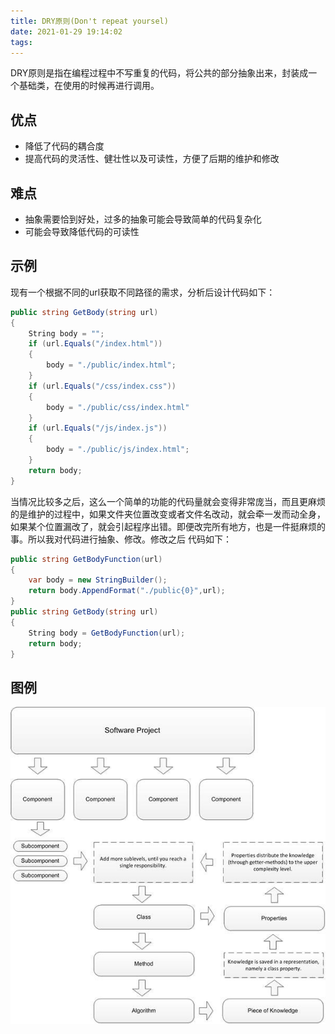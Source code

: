 ```yaml
---
title: DRY原则(Don't repeat yoursel)
date: 2021-01-29 19:14:02
tags:
---
```


DRY原则是指在编程过程中不写重复的代码，将公共的部分抽象出来，封装成一个基础类，在使用的时候再进行调用。

## 优点

* 降低了代码的耦合度
* 提高代码的灵活性、健壮性以及可读性，方便了后期的维护和修改

## 难点

* 抽象需要恰到好处，过多的抽象可能会导致简单的代码复杂化
* 可能会导致降低代码的可读性

## 示例

现有一个根据不同的url获取不同路径的需求，分析后设计代码如下：

~~~ c#
public string GetBody(string url)
{
    String body = "";
    if (url.Equals("/index.html")) 
    {
        body = "./public/index.html";
    }
    if (url.Equals("/css/index.css"))
    {
        body = "./public/css/index.html"
    }
    if (url.Equals("/js/index.js"))
    {
        body = "./public/js/index.html";
    }
    return body;
}
~~~

当情况比较多之后，这么一个简单的功能的代码量就会变得非常庞当，而且更麻烦的是维护的过程中，如果文件夹位置改变或者文件名改动，就会牵一发而动全身，如果某个位置漏改了，就会引起程序出错。即便改完所有地方，也是一件挺麻烦的事。所以我对代码进行抽象、修改。修改之后 代码如下：

~~~ c#
public string GetBodyFunction(url)
{
    var body = new StringBuilder();
    return body.AppendFormat("./public{0}",url);
}
public string GetBody(string url)
{
    String body = GetBodyFunction(url);
    return body;
}
~~~

## 图例

![DRY原则原则](/images/DesignPattern/DRY.jpg)
